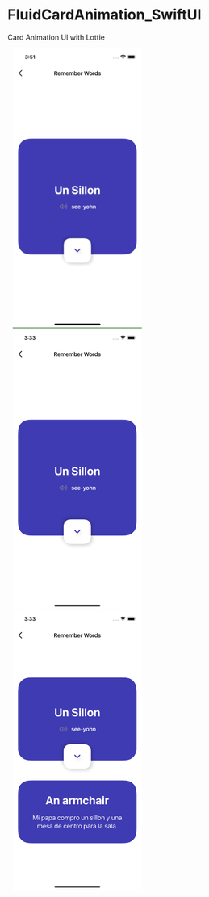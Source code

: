 # FluidCardAnimation_SwiftUI
Card Animation UI with Lottie

<img src="/screens/FluidCardAnimation.gif" alt="" width="256" height="554" hspace="10"/> <img src="/screens/Close.png" alt="" width="256" height="554" hspace="10"/> <img src="/screens/open.png" alt="" width="256" height="554" hspace="10"/> 

 
 
